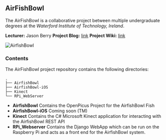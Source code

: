 ## AirFishBowl
The AirFishBowl is a collaborative project between multiple undergraduate degrees at the _Waterford Institute of Technology, Ireland_.

__Lecturer:__ Jason Berry
__Project Blog:__ [link](http://www.airfishbowl.com "Project Blog")
__Project Wiki:__ [link](https://github.com/ElectronicsWIT/AirFishBowl/wiki "Project Wiki")


![AirfishBowl](http://electronicswit.github.com/AirFishBowl/airfishbowl-task-layout.png)


### Contents
The AirFishBowl project repository contains the following directories:

    .
    ├── AirfishBowl 
    ├── AirfishBowl-iOS
    ├── Kinect
    └── RPi_WebServer



- __AirfishBowl__ Contains the OpenPicus Project for the AirfishBowl Fish
- __AirfishBowl-iOS__ Coming soon (TM)
- __Kinect__ Contains the C# Microsoft Kinect application for interacting with the AirfishBowl REST API
- __RPi_Webserver__ Contains the Django WebApp which can be run on the Raspberry Pi and acts as a front end for the AirfishBowl system.
